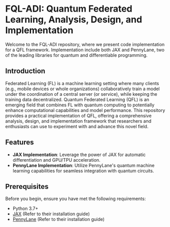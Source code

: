 # FQL-ADI: Quantum Federated Learning, Analysis, Design, and Implementation
Welcome to the FQL-ADI repository, where we present code implementation for a QFL framework.
Implementation include both JAX and PennyLane, two of the leading libraries for quantum and differentiable programming.

## Introduction
Federated Learning (FL) is a machine learning setting where many clients (e.g., mobile devices or whole organizations) 
collaboratively train a model under the coordination of a central server (or service), 
while keeping the training data decentralized. 
Quantum Federated Learning (QFL) is an emerging field that combines FL 
with quantum computing to potentially enhance computational capabilities and model performance.
This repository provides a practical implementation of QFL, offering a comprehensive analysis, 
design, and implementation framework that researchers and enthusiasts can use to experiment with and advance this novel field.

## Features
- **JAX Implementation**: Leverage the power of JAX for automatic differentiation and GPU/TPU acceleration.
- **PennyLane Implementation**: Utilize PennyLane's quantum machine learning capabilities for seamless integration with quantum circuits.

## Prerequisites
Before you begin, ensure you have met the following requirements:

- Python 3.7+
- [JAX](https://github.com/google/jax) (Refer to their installation guide)
- [PennyLane](https://pennylane.ai/) (Refer to their installation guide)
  

